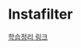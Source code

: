 # Instafilter
[학습정리 링크](https://cactus-snout-d26.notion.site/Application9-Instafilter-c3af4dc4ccb44ae5a56b2a69fa3a5c23)
